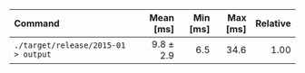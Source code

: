 | Command | Mean [ms] | Min [ms] | Max [ms] | Relative |
|:---|---:|---:|---:|---:|
| `./target/release/2015-01 > output` | 9.8 ± 2.9 | 6.5 | 34.6 | 1.00 |

